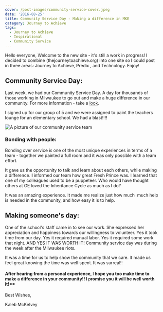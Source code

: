```yaml
---
cover: /post-images/community-service-cover.jpeg
date: '2016-08-25'
title: Community Service Day - Making a difference in MKE
category: Journey to Achieve
tags:
  - Journey to Achieve
  - Inspirational
  - Community Service
---
```

Hello everyone, Welcome to the new site - it's still a work in progress! I decided to combine (thejourneytoachieve.org) into one site so I could post in three areas: Journey to Achieve, Predix , and Technology. Enjoy!

## Community Service Day:

Last week, we had our Community Service Day. A day for thousands of those working in Milwaukee to go out and make a huge difference in our community. For more information - take a [look](http://www.cbs58.com/story/32780858/thousands-participate-in-ge-community-service-day).

I signed up for our group of 5 and we were assigned to paint the teachers lounge for an elementary school. We had a blast!!!!

![A picture of our community service team](/post-images/community-service-day-768x432.jpg)

### **Bonding with people:**

Bonding over service is one of the most unique experiences in terms of a team - together we painted a full room and it was only possible with a team effort.

It gave us the opportunity to talk and learn about each others, while making a difference. I informed our team how great Fresh Prince was. I learned that one of my colleagues used to be a puppeteer. Who would have thought others at GE loved the Inheritance Cycle as much as I do?

It was an amazing experience. It made me realize just how much  much help is needed in the community, and how easy it is to help.

## Making someone's day:

One of the school's staff came in to see our work. She expressed her appreciation and happiness towards our willingness to volunteer. Yes it took time from our day. Yes it required manual labor. Yes it required some work that night. AND YES IT WAS WORTH IT! Community service day was during the week after the Milwaukee riots.

It was a time for us to help show the community that we care. It made us feel great knowing the time was well spent. It was surreal!!

#### After hearing from a personal experience, I hope you too make time to make a difference in your community!! I promise you it will be well worth it!**

Best Wishes,

Kaleb McKelvey
